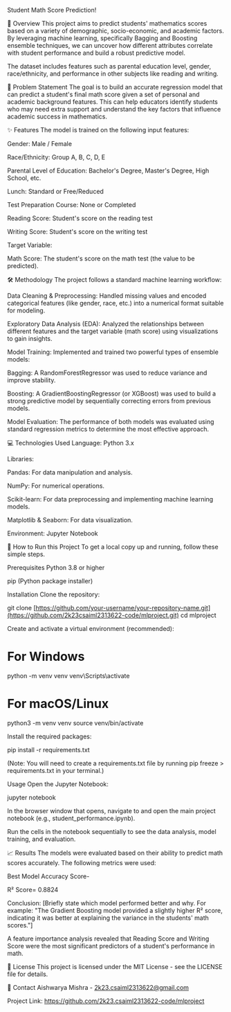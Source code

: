 Student Math Score Prediction!

📖 Overview
This project aims to predict students' mathematics scores based on a variety of demographic, socio-economic, and academic factors. By leveraging machine learning, specifically Bagging and Boosting ensemble techniques, we can uncover how different attributes correlate with student performance and build a robust predictive model.

The dataset includes features such as parental education level, gender, race/ethnicity, and performance in other subjects like reading and writing.

🎯 Problem Statement
The goal is to build an accurate regression model that can predict a student's final math score given a set of personal and academic background features. This can help educators identify students who may need extra support and understand the key factors that influence academic success in mathematics.

✨ Features
The model is trained on the following input features:

Gender: Male / Female

Race/Ethnicity: Group A, B, C, D, E

Parental Level of Education: Bachelor's Degree, Master's Degree, High School, etc.

Lunch: Standard or Free/Reduced

Test Preparation Course: None or Completed

Reading Score: Student's score on the reading test

Writing Score: Student's score on the writing test

Target Variable:

Math Score: The student's score on the math test (the value to be predicted).

🛠️ Methodology
The project follows a standard machine learning workflow:

Data Cleaning & Preprocessing: Handled missing values and encoded categorical features (like gender, race, etc.) into a numerical format suitable for modeling.

Exploratory Data Analysis (EDA): Analyzed the relationships between different features and the target variable (math score) using visualizations to gain insights.

Model Training: Implemented and trained two powerful types of ensemble models:

Bagging: A RandomForestRegressor was used to reduce variance and improve stability.

Boosting: A GradientBoostingRegressor (or XGBoost) was used to build a strong predictive model by sequentially correcting errors from previous models.

Model Evaluation: The performance of both models was evaluated using standard regression metrics to determine the most effective approach.

💻 Technologies Used
Language: Python 3.x

Libraries:

Pandas: For data manipulation and analysis.

NumPy: For numerical operations.

Scikit-learn: For data preprocessing and implementing machine learning models.

Matplotlib & Seaborn: For data visualization.

Environment: Jupyter Notebook

🚀 How to Run this Project
To get a local copy up and running, follow these simple steps.

Prerequisites
Python 3.8 or higher

pip (Python package installer)

Installation
Clone the repository:

git clone [https://github.com/your-username/your-repository-name.git](https://github.com/2k23csaiml2313622-code/mlproject.git)
cd mlproject

Create and activate a virtual environment (recommended):

# For Windows
python -m venv venv
venv\Scripts\activate

# For macOS/Linux
python3 -m venv venv
source venv/bin/activate

Install the required packages:

pip install -r requirements.txt

(Note: You will need to create a requirements.txt file by running pip freeze > requirements.txt in your terminal.)

Usage
Open the Jupyter Notebook:

jupyter notebook

In the browser window that opens, navigate to and open the main project notebook (e.g., student_performance.ipynb).

Run the cells in the notebook sequentially to see the data analysis, model training, and evaluation.

📈 Results
The models were evaluated based on their ability to predict math scores accurately. The following metrics were used:

Best Model Accuracy Score-

R² Score= 0.8824

Conclusion:
[Briefly state which model performed better and why. For example: "The Gradient Boosting model provided a slightly higher R² score, indicating it was better at explaining the variance in the students' math scores."]

A feature importance analysis revealed that Reading Score and Writing Score were the most significant predictors of a student's performance in math.

📜 License
This project is licensed under the MIT License - see the LICENSE file for details.

📧 Contact
Aishwarya Mishra - 2k23.csaiml2313622@gmail.com

Project Link: https://github.com/2k23.csaiml2313622-code/mlproject


